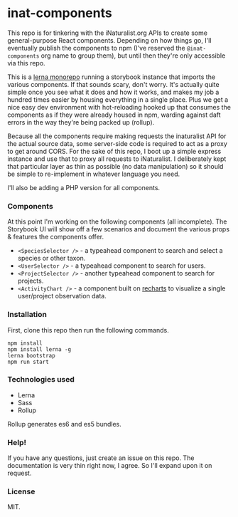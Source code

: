 # inat-components

This repo is for tinkering with the iNaturalist.org APIs to create some general-purpose React components. Depending on how
things go, I'll eventually publish the components to npm (I've reserved the `@inat-components` org name to group them),
but until then they're only accessible via this repo.

This is a [lerna monorepo](https://lerna.js.org/) running a storybook instance that imports the various components. If
that sounds scary, don't worry. It's actually quite simple once you see what it does and how it works, and 
makes my job a hundred times easier by housing everything in a single place. Plus we get a nice easy dev environment
with hot-reloading hooked up that consumes the components as if they were already housed in npm, warding against daft
errors in the way they're being packed up (rollup).

Because all the components require making requests the inaturalist API for the actual source data, some server-side code is
required to act as a proxy to get around CORS. For the sake of this repo, I boot up a simple express instance and use
that to proxy all requests to iNaturalist. I deliberately kept that particular layer as thin as possible (no data
manipulation) so it should be simple to re-implement in whatever language you need.  

I'll also be adding a PHP version for all components.


### Components

At this point I'm working on the following components (all incomplete). The Storybook UI will show off a few scenarios
and document the various props & features the components offer.

- `<SpeciesSelector />` - a typeahead component to search and select a species or other taxon.
- `<UserSelector />` - a typeahead component to search for users.
- `<ProjectSelector />` - another typeahead component to search for projects.
- `<ActivityChart />` - a component built on [recharts](http://recharts.org) to visualize a single user/project
observation data.


### Installation 

First, clone this repo then run the following commands.

```
npm install
npm install lerna -g
lerna bootstrap
npm run start
```


### Technologies used

- Lerna
- Sass 
- Rollup 

Rollup generates es6 and es5 bundles. 


### Help! 

If you have any questions, just create an issue on this repo. The documentation is very thin right now, I agree. So 
I'll expand upon it on request.


### License 

MIT.
